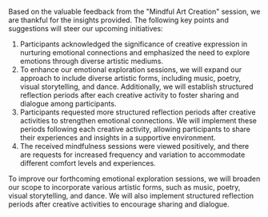 

Based on the valuable feedback from the "Mindful Art Creation" session, we are thankful for the insights provided. The following key points and suggestions will steer our upcoming initiatives: 
1. Participants acknowledged the significance of creative expression in nurturing emotional connections and emphasized the need to explore emotions through diverse artistic mediums.
2. To enhance our emotional exploration sessions, we will expand our approach to include diverse artistic forms, including music, poetry, visual storytelling, and dance. Additionally, we will establish structured reflection periods after each creative activity to foster sharing and dialogue among participants.
3. Participants requested more structured reflection periods after creative activities to strengthen emotional connections. We will implement these periods following each creative activity, allowing participants to share their experiences and insights in a supportive environment.
4. The received mindfulness sessions were viewed positively, and there are requests for increased frequency and variation to accommodate different comfort levels and experiences.

To improve our forthcoming emotional exploration sessions, we will broaden our scope to incorporate various artistic forms, such as music, poetry, visual storytelling, and dance. We will also implement structured reflection periods after creative activities to encourage sharing and dialogue.